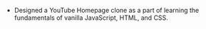 * Designed a YouTube Homepage clone as a part of learning the fundamentals of vanilla JavaScript, HTML, and CSS.
